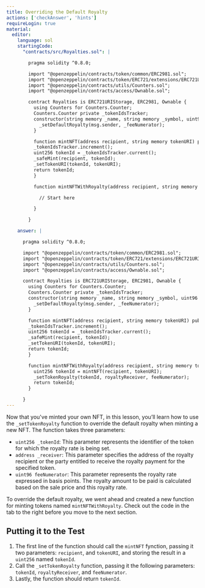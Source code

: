 ```yaml
---
title: Overriding the Default Royalty
actions: ['checkAnswer', 'hints']
requireLogin: true
material:
  editor:
    language: sol
    startingCode:
      "contracts/src/Royalties.sol": |

        pragma solidity ^0.8.0;

        import "@openzeppelin/contracts/token/common/ERC2981.sol";
        import "@openzeppelin/contracts/token/ERC721/extensions/ERC721URIStorage.sol";
        import "@openzeppelin/contracts/utils/Counters.sol";
        import "@openzeppelin/contracts/access/Ownable.sol";

        contract Royalties is ERC721URIStorage, ERC2981, Ownable {
          using Counters for Counters.Counter;
          Counters.Counter private _tokenIdsTracker;
          constructor(string memory _name, string memory _symbol, uint96 _feeNumerator) ERC721(_name, _symbol) {
            _setDefaultRoyalty(msg.sender, _feeNumerator);
          }

          function mintNFT(address recipient, string memory tokenURI) public onlyOwner returns (uint256) {
          _tokenIdsTracker.increment();
          uint256 tokenId = _tokenIdsTracker.current();
          _safeMint(recipient, tokenId);
          _setTokenURI(tokenId, tokenURI);
          return tokenId;
          }

          function mintNFTWithRoyalty(address recipient, string memory tokenURI, address royaltyReceiver, uint96 feeNumerator) public onlyOwner returns (uint256) {

            // Start here

          }

        }

    answer: |

      pragma solidity ^0.8.0;

      import "@openzeppelin/contracts/token/common/ERC2981.sol";
      import "@openzeppelin/contracts/token/ERC721/extensions/ERC721URIStorage.sol";
      import "@openzeppelin/contracts/utils/Counters.sol";
      import "@openzeppelin/contracts/access/Ownable.sol";

      contract Royalties is ERC721URIStorage, ERC2981, Ownable {
        using Counters for Counters.Counter;
        Counters.Counter private _tokenIdsTracker;
        constructor(string memory _name, string memory _symbol, uint96 _feeNumerator) ERC721(_name, _symbol) {
          _setDefaultRoyalty(msg.sender, _feeNumerator);
        }

        function mintNFT(address recipient, string memory tokenURI) public onlyOwner returns (uint256) {
        _tokenIdsTracker.increment();
        uint256 tokenId = _tokenIdsTracker.current();
        _safeMint(recipient, tokenId);
        _setTokenURI(tokenId, tokenURI);
        return tokenId;
        }

        function mintNFTWithRoyalty(address recipient, string memory tokenURI, address royaltyReceiver, uint96 feeNumerator) public onlyOwner returns (uint256) {
          uint256 tokenId = mintNFT(recipient, tokenURI);
          _setTokenRoyalty(tokenId, royaltyReceiver, feeNumerator);
          return tokenId;
        }

      }
---
```


Now that you've minted your own NFT, in this lesson, you’ll learn how to use the `_setTokenRoyalty` function to override the default royalty when minting a new NFT. The function takes three parameters:

- `uint256 _tokenId`: This parameter represents the identifier of the token for which the royalty rate is being set.
- `address _receiver`: This parameter specifies the address of the royalty recipient or the party entitled to receive the royalty payment for the specified token.
- `uint96 feeNumerator`: This parameter represents the royalty rate expressed in basis points. The royalty amount to be paid is calculated based on the sale price and this royalty rate.

To override the default royalty, we went ahead and created a new function for minting tokens named `mintNFTWithRoyalty`. Check out the code in the tab to the right before you move to the next section.


## Putting it to the Test

1. The first line of the function should call the `mintNFT` fynction, passing it two parameters: `recipient`, and `tokenURI`, and storing the result in a `uint256` named `tokenId`.
2. Call the `_setTokenRoyalty` function, passing it the following parameters: `tokenId`, `royaltyReceiver`, and `feeNumerator`.
3. Lastly, the function should return `tokenId`.
